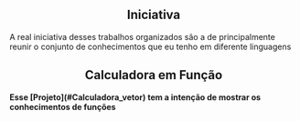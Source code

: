 <h2 align="center"><b>Iniciativa</b></h2>
<p> A real iniciativa desses trabalhos organizados são a de principalmente reunir o conjunto de conhecimentos que eu tenho em diferente linguagens </p>
<h2 align="center" href="https://github.com/andrezinpretin/Portifolio/tree/main/Calculadoras/Calculadora_vetor"><b>Calculadora em Função</h2>
Esse [Projeto](#Calculadora_vetor)   tem a intenção de mostrar os conhecimentos de funções
